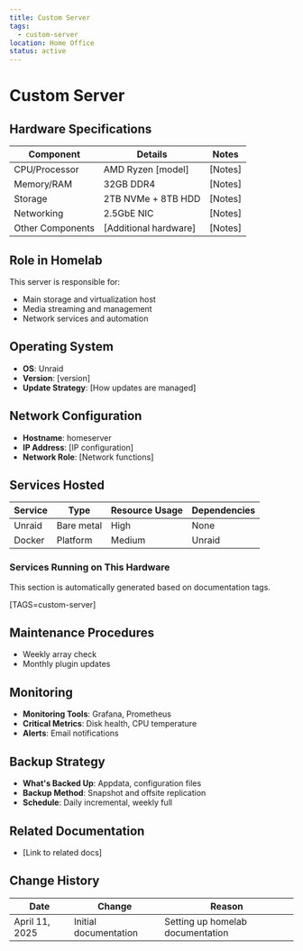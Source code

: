 ```yaml
---
title: Custom Server
tags:
  - custom-server
location: Home Office
status: active
---
```


# Custom Server

## Hardware Specifications

| Component | Details | Notes |
|-----------|---------|-------|
| CPU/Processor | AMD Ryzen [model] | [Notes] |
| Memory/RAM | 32GB DDR4 | [Notes] |
| Storage | 2TB NVMe + 8TB HDD | [Notes] |
| Networking | 2.5GbE NIC | [Notes] |
| Other Components | [Additional hardware] | [Notes] |

## Role in Homelab

This server is responsible for:

- Main storage and virtualization host
- Media streaming and management
- Network services and automation

## Operating System

- **OS**: Unraid
- **Version**: [version]
- **Update Strategy**: [How updates are managed]

## Network Configuration

- **Hostname**: homeserver
- **IP Address**: [IP configuration]
- **Network Role**: [Network functions]

## Services Hosted

<!-- Manual service list -->
| Service | Type | Resource Usage | Dependencies |
|---------|------|---------------|--------------|
| Unraid | Bare metal | High | None |
| Docker | Platform | Medium | Unraid |

<!-- Dynamic service list based on tags -->
### Services Running on This Hardware

This section is automatically generated based on documentation tags.

[TAGS=custom-server]

## Maintenance Procedures

- Weekly array check
- Monthly plugin updates

## Monitoring

- **Monitoring Tools**: Grafana, Prometheus
- **Critical Metrics**: Disk health, CPU temperature
- **Alerts**: Email notifications

## Backup Strategy

- **What's Backed Up**: Appdata, configuration files
- **Backup Method**: Snapshot and offsite replication
- **Schedule**: Daily incremental, weekly full

## Related Documentation

- [Link to related docs]

## Change History

| Date | Change | Reason |
|------|--------|--------|
| April 11, 2025 | Initial documentation | Setting up homelab documentation |